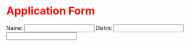 
<html>
<body>
<form>
<h1 style="color:red;"> Application Form</h1>
Name:
<input type="text">
Distric
<input type="text">
<input type ="text">
</form>
</body>
</html>
